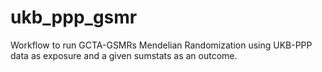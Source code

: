 # ukb_ppp_gsmr
Workflow to run GCTA-GSMRs Mendelian Randomization using UKB-PPP data as exposure and a given sumstats as an outcome.

